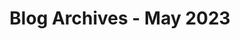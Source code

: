 ---
layout: category
title: "Blog Archives - May 2023" 
category: "year-2023"
lang: en
permalink: '/category/2023/05'
path: '/category/2023/05'
pagination:
    enabled: true
    category: ["year-2023", "month-05"]
    permalink: /page/:num/
    locale: en
---
